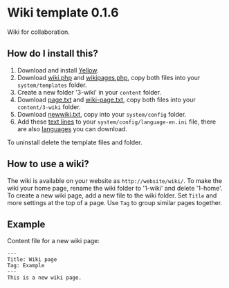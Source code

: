 Wiki template 0.1.6
===================
Wiki for collaboration.

How do I install this?
----------------------
1. Download and install [Yellow](https://github.com/datenstrom/yellow/).  
2. Download [wiki.php](wiki.php?raw=true) and [wikipages.php](wikipages.php?raw=true), copy both files into your `system/templates` folder.  
3. Create a new folder '3-wiki' in your `content` folder.
4. Download [page.txt](page.txt?raw=true) and [wiki-page.txt](wiki-page.txt?raw=true), copy both files into your `content/3-wiki` folder.
5. Download [newwiki.txt](newwiki.txt?raw=true), copy into your `system/config` folder.
6. Add these [text lines](wikitext.ini?raw=true) to your `system/config/language-en.ini` file, there are also [languages](https://github.com/datenstrom/yellow-extensions/tree/master/languages) you can download.

To uninstall delete the template files and folder.

How to use a wiki?
------------------
The wiki is available on your website as `http://website/wiki/`. To make the wiki your home page, rename the wiki folder to '1-wiki' and delete '1-home'. To create a new wiki page, add a new file to the wiki folder. Set `Title` and more settings at the top of a page. Use `Tag` to group similar pages together.

Example
-------
Content file for a new wiki page:

    ---
    Title: Wiki page
    Tag: Example
    ---
    This is a new wiki page.